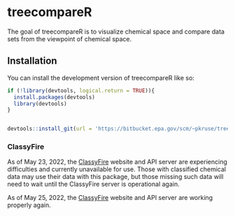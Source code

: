 
# treecompareR

<!-- badges: start -->
<!-- badges: end -->

The goal of treecompareR is to visualize chemical space and compare data sets from the viewpoint of chemical space.

## Installation

You can install the development version of treecompareR like so:

``` r
if (!library(devtools, logical.return = TRUE)){
  install.packages(devtools)
  library(devtools)
}


devtools::install_git(url = 'https://bitbucket.epa.gov/scm/~pkruse/treecomparer.git', branch = 'merge_kr_rcpp_kruse')
```
### ClassyFire

As of May 23, 2022, the [ClassyFire](http://classyfire.wishartlab.com/) website and API server are experiencing difficulties and currently unavailable for use. Those with classified chemical data may use their data with this package, but those missing such data will need to wait until the ClassyFire server is operational again.

As of May 25, 2022, the [ClassyFire](http://classyfire.wishartlab.com/) website and API server are working properly again.


